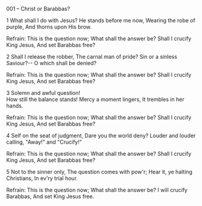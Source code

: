 001 – Christ or Barabbas?


1
What shall I do with Jesus?
He stands before me now,
Wearing the robe of purple,
And thorns upon His brow.

Refrain:
This is the question now;
What shall the answer be?
Shall I crucify King Jesus,
And set Barabbas free?

2
Shall I release the robber,
The carnal man of pride?
Sin or a sinless Saviour?--
O which shall be denied?

Refrain:
This is the question now;
What shall the answer be?
Shall I crucify King Jesus,
And set Barabbas free?

3
Solemn and awful question!  
How still the balance stands!
Mercy a moment lingers,
It trembles in her hands.

Refrain:
This is the question now;
What shall the answer be?
Shall I crucify King Jesus,
And set Barabbas free?

4
Self on the seat of judgment,
Dare you the world deny?
Louder and louder calling,
"Away!"  and "Crucify!"

Refrain:
This is the question now;
What shall the answer be?
Shall I crucify King Jesus,
And set Barabbas free?

5
Not to the sinner only,
The question comes with pow'r;
Hear it, ye halting Christians,
In ev'ry trial hour.

Refrain:
This is the question now;
What shall the answer be?
I will crucify Barabbas,
And set King Jesus free.
